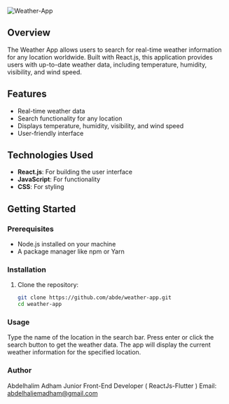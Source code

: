
![Weather-App](https://github.com/user-attachments/assets/456b3785-cff9-4b48-8bdd-76636b7b05ec)

## Overview

The Weather App allows users to search for real-time weather information for any location worldwide. Built with React.js, this application provides users with up-to-date weather data, including temperature, humidity, visibility, and wind speed.

## Features

- Real-time weather data
- Search functionality for any location
- Displays temperature, humidity, visibility, and wind speed
- User-friendly interface

## Technologies Used

- **React.js**: For building the user interface
- **JavaScript**: For functionality
- **CSS**: For styling

## Getting Started

### Prerequisites

- Node.js installed on your machine
- A package manager like npm or Yarn

### Installation

1. Clone the repository:
   ```bash
   git clone https://github.com/abde/weather-app.git
   cd weather-app

### Usage
Type the name of the location in the search bar.
Press enter or click the search button to get the weather data.
The app will display the current weather information for the specified location.

### Author
Abdelhalim Adham Junior Front-End Developer ( ReactJs-Flutter )
Email: abdelhaliemadham@gmail.com
